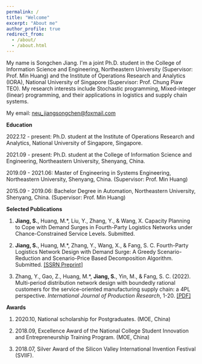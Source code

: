 ```yaml
---
permalink: /
title: "Welcome"
excerpt: "About me"
author_profile: true
redirect_from: 
  - /about/
  - /about.html
---
```


My name is Songchen Jiang. I'm a joint Ph.D. student in the College of Information Science and Engineering, Northeastern University (Supervisor: Prof. Min Huang) and the Institute of Operations Research and Analytics (IORA), National University of Singapore (Supervisor: Prof. Chung Piaw TEO). My research interests include Stochastic programming, Mixed-integer (linear) programming, and their applications in logistics and supply chain systems.

My email: [neu_jiangsongchen@foxmail.com](mailto:neu_jiangsongchen@foxmail.com)

**Education**

2022.12 - present: Ph.D. student at the Institute of Operations Research and Analytics, National University of Singapore, Singapore.

2021.09 - present: Ph.D. student at the College of Information Science and Engineering, Northeastern University, Shenyang, China.

2019.09 - 2021.06: Master of Engineering in Systems Engineering, Northeastern University, Shenyang, China. (Supervisor: Prof. Min Huang)

2015.09 - 2019.06: Bachelor Degree in Automation, Northeastern University, Shenyang, China. (Supervisor: Prof. Min Huang)

**Selected Publications**

1. **Jiang, S.**, Huang, M.*, Liu, Y., Zhang, Y., & Wang, X. Capacity Planning to Cope with  Demand Surges in Fourth-Party Logistics Networks under Chance-Constrained Service Levels. Submitted.

2. **Jiang, S.**, Huang, M.*, Zhang, Y., Wang, X., & Fang, S. C. Fourth-Party Logistics Network Design with Demand Surge: A Greedy Scenario-Reduction and Scenario-Price Based Decomposition Algorithm. Submitted. [[SSRN Preprint]](https://papers.ssrn.com/sol3/papers.cfm?abstract_id=4348801)

3. Zhang, Y., Gao, Z., Huang, M.*, **Jiang, S.**, Yin, M., & Fang, S. C. (2022). Multi-period distribution network design with boundedly rational customers for the service-oriented manufacturing supply chain: a 4PL perspective. _International Journal of Production Research_, 1-20. [[PDF]](/files/paper1.pdf)

**Awards**

1. 2020.10, National scholarship for Postgraduates. (MOE, China)

2. 2018.09, Excellence Award of the National College Student Innovation and Entrepreneurship Training Program. (MOE, China)

3. 2018.07, Silver Award of the Silicon Valley International Invention Festival (SVIIF).
